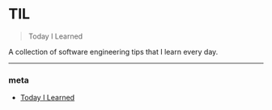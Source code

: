 # TIL

> Today I Learned


A collection of software engineering tips that I learn every day.

---

### meta

- [Today I Learned](meta/today-i-learned.md)

